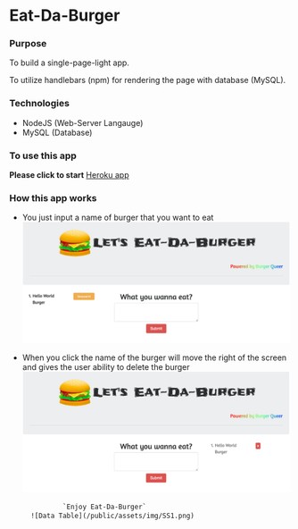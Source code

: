 # Eat-Da-Burger

### Purpose
To build a single-page-light app.

To utilize handlebars (npm) for rendering the page with database (MySQL). 

### Technologies
* NodeJS (Web-Server Langauge)
* MySQL (Database)

### To use this app

**Please click to start**
[Heroku app](https://peaceful-shelf-66129.herokuapp.com/)

 ### How this app works

* You just input a name of burger that you want to eat
    ![Data Table](/public/assets/img/SS2.png)

* When you click the name of the burger will move the right of the screen and gives the user ability to delete the burger
    ![Data Table](/public/assets/img/SS3.png)



                `Enjoy Eat-Da-Burger`
        ![Data Table](/public/assets/img/SS1.png)   
